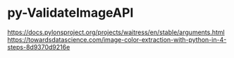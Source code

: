 # py-ValidateImageAPI
https://docs.pylonsproject.org/projects/waitress/en/stable/arguments.html
https://towardsdatascience.com/image-color-extraction-with-python-in-4-steps-8d9370d9216e